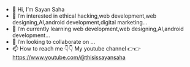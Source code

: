 - 👋 Hi, I’m Sayan Saha
- 👀 I’m interested in ethical hacking,web development,web designing,AI,android development,digital marketing...
- 🌱 I’m currently learning web development,web designing,AI,android development...
- 💞️ I’m looking to collaborate on ...
- 📫 How to reach me 👇👇
My youtube channel 👉👉 https://www.youtube.com/@thisissayansaha

<!---
innerPeaceG21/innerPeaceG21 is a ✨ special ✨ repository because its `README.md` (this file) appears on your GitHub profile.
You can click the Preview link to take a look at your changes.
--->
